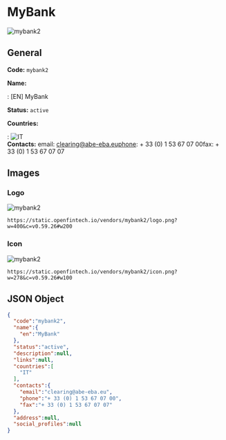 
# MyBank 
![mybank2](https://static.openfintech.io/vendors/mybank2/logo.png?w=400&c=v0.59.26#w200)  

## General 
 
**Code:** `mybank2` 
 
**Name:** 
 
:	[EN] MyBank 
 
**Status:** `active` 
 
 
**Countries:** 
 
:	![IT](https://cdnjs.cloudflare.com/ajax/libs/flag-icon-css/3.3.0/flags/4x3/it.svg#w24)  
**Contacts:** 
email: clearing@abe-eba.euphone: + 33 (0) 1 53 67 07 00fax: + 33 (0) 1 53 67 07 07
## Images 

### Logo 
 
![mybank2](https://static.openfintech.io/vendors/mybank2/logo.png?w=400&c=v0.59.26#w200)  

```
https://static.openfintech.io/vendors/mybank2/logo.png?w=400&c=v0.59.26#w200
```  

### Icon 
 
![mybank2](https://static.openfintech.io/vendors/mybank2/icon.png?w=278&c=v0.59.26#w100)  

```
https://static.openfintech.io/vendors/mybank2/icon.png?w=278&c=v0.59.26#w100
```  

## JSON Object 

```json
{
  "code":"mybank2",
  "name":{
    "en":"MyBank"
  },
  "status":"active",
  "description":null,
  "links":null,
  "countries":[
    "IT"
  ],
  "contacts":{
    "email":"clearing@abe-eba.eu",
    "phone":"+ 33 (0) 1 53 67 07 00",
    "fax":"+ 33 (0) 1 53 67 07 07"
  },
  "address":null,
  "social_profiles":null
}
```  
